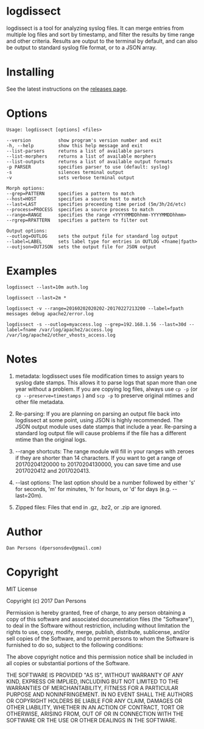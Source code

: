 # logdissect
logdissect is a tool for analyzing syslog files. It can merge entries from multiple log files and sort by timestamp, and filter the results by time range and other criteria. Results are output to the terminal by default, and can also be output to standard syslog file format, or to a JSON array.

# Installing
See the latest instructions on the [releases page](https://github.com/dogoncouch/logdissect/releases).

# Options

    Usage: logdissect [options] <files>

    --version          show program's version number and exit
    -h, --help         show this help message and exit
    --list-parsers     returns a list of available parsers
    --list-morphers    returns a list of available morphers
    --list-outputs     returns a list of available output formats
    -p PARSER          specifies parser to use (default: syslog)
    -s                 silences terminal output
    -v                 sets verbose terminal output

    Morph options:
    --grep=PATTERN     specifies a pattern to match
    --host=HOST        specifies a source host to match
    --last=LAST        specifies preceeding time period (5m/3h/2d/etc)
    --process=PROCESS  specifies a source process to match
    --range=RANGE      specifies the range <YYYYMMDDhhmm-YYYYMMDDhhmm>
    --rgrep=RPATTERN   specifies a pattern to filter out

    Output options:
    --outlog=OUTLOG    sets the output file for standard log output
    --label=LABEL      sets label type for entries in OUTLOG <fname|fpath>
    --outjson=OUTJSON  sets the output file for JSON output

# Examples
    
    logdissect --last=10m auth.log
    
    logdissect --last=2m *
    
    logdissect -v --range=20160202020202-20170227213200 --label=fpath messages debug apache2/error.log
    
    logdissect -s --outlog=myaccess.log --grep=192.168.1.56 --last=30d --label=fname /var/log/apache2/access.log /var/log/apache2/other_vhosts_access.log

# Notes
1. metadata: logdissect uses file modification times to assign years to syslog date stamps. This allows it to parse logs that span more than one year without a problem. If you are copying log files, always use `` cp -p `` (or `` cp --preserve=timestamps `` ) and `` scp -p `` to preserve original mtimes and other file metadata.

2. Re-parsing: If you are planning on parsing an output file back into logdissect at some point, using JSON is highly recommended. The JSON output module uses date stamps that include a year. Re-parsing a standard log output file will cause problems if the file has a different mtime than the original logs.

3. --range shortcuts: The range module will fill in your ranges with zeroes if they are shorter than 14 characters. If you want to get a range of 20170204120000 to 20170204130000, you can save time and use 2017020412 and 2017020413.

4. --last options: The last option should be a number followed by either 's' for seconds, 'm' for minutes, 'h' for hours, or 'd' for days (e.g. --last=20m).

5. Zipped files: Files that end in .gz, .bz2, or .zip are ignored.

# Author
    Dan Persons (dpersonsdev@gmail.com)

# Copyright
MIT License

Copyright (c) 2017 Dan Persons

Permission is hereby granted, free of charge, to any person obtaining a copy
of this software and associated documentation files (the "Software"), to deal
in the Software without restriction, including without limitation the rights
to use, copy, modify, merge, publish, distribute, sublicense, and/or sell
copies of the Software, and to permit persons to whom the Software is
furnished to do so, subject to the following conditions:

The above copyright notice and this permission notice shall be included in all
copies or substantial portions of the Software.

THE SOFTWARE IS PROVIDED "AS IS", WITHOUT WARRANTY OF ANY KIND, EXPRESS OR
IMPLIED, INCLUDING BUT NOT LIMITED TO THE WARRANTIES OF MERCHANTABILITY,
FITNESS FOR A PARTICULAR PURPOSE AND NONINFRINGEMENT. IN NO EVENT SHALL THE
AUTHORS OR COPYRIGHT HOLDERS BE LIABLE FOR ANY CLAIM, DAMAGES OR OTHER
LIABILITY, WHETHER IN AN ACTION OF CONTRACT, TORT OR OTHERWISE, ARISING FROM,
OUT OF OR IN CONNECTION WITH THE SOFTWARE OR THE USE OR OTHER DEALINGS IN THE
SOFTWARE.
